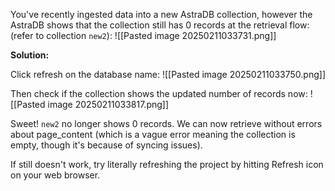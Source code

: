 You've recently ingested data into a new AstraDB collection, however the AstraDB shows that the collection still has 0 records at the retrieval flow: (refer to collection `new2`):
![[Pasted image 20250211033731.png]]


**Solution:**

Click refresh on the database name:
![[Pasted image 20250211033750.png]]

Then check if the collection shows the updated number of records now:
![[Pasted image 20250211033817.png]]

Sweet! `new2` no longer shows 0 records. We can now retrieve without errors about page_content (which is a vague error meaning the collection is empty, though it's because of syncing issues).

If still doesn't work, try literally refreshing the project by hitting Refresh icon on your web browser.